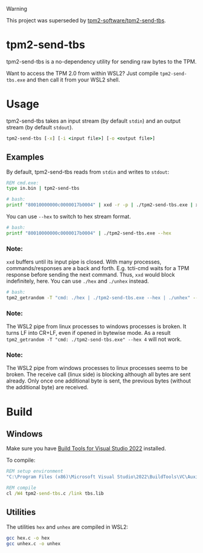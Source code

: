 > [!WARNING]
> This project was superseded by [tpm2-software/tpm2-send-tbs](https://github.com/tpm2-software/tpm2-send-tbs).

# tpm2-send-tbs

tpm2-send-tbs is a no-dependency utility for sending raw bytes to the TPM.

Want to access the TPM 2.0 from within WSL2? Just compile `tpm2-send-tbs.exe` and then call it from your WSL2 shell.


# Usage

tpm2-send-tbs takes an input stream (by default `stdin`) and an output stream (by default `stdout`).

```cmd
tpm2-send-tbs [-x] [-i <input file>] [-o <output file>]
```

## Examples

By default, tpm2-send-tbs reads from `stdin` and writes to `stdout`:

```cmd
REM cmd.exe:
type in.bin | tpm2-send-tbs
```

```bash
# bash:
printf "80010000000c0000017b0004" | xxd -r -p | ./tpm2-send-tbs.exe | xxd -p
```

You can use `--hex` to switch to hex stream format.

```bash
# bash:
printf "80010000000c0000017b0004" | ./tpm2-send-tbs.exe --hex
```

### Note:

`xxd` buffers until its input pipe is closed. With many processes, commands/responses are a back and forth. E.g. tcti-cmd waits for a TPM response before sending the next command.  Thus, `xxd` would block indefinitely, here. You can use `./hex` and `./unhex` instead.

```bash
# bash:
tpm2_getrandom -T "cmd: ./hex | ./tpm2-send-tbs.exe --hex | ./unhex" --hex 4
```

### Note:

The WSL2 pipe from linux processes to windows processes is broken. It turns LF into CR+LF, even if opened in bytewise mode. As a result `tpm2_getrandom -T "cmd: ./tpm2-send-tbs.exe" --hex 4` will not work.

### Note:

The WSL2 pipe from windows processes to linux  processes seems to be broken. The receive call (linux side) is blocking although all bytes are sent already. Only once one additional byte is sent, the previous bytes (without the additional byte) are received.

# Build

## Windows
Make sure you have [Build Tools for Visual Studio 2022](https://visualstudio.microsoft.com/downloads/#build-tools-for-visual-studio-2022) installed.

To compile:

```cmd
REM setup environment
"C:\Program Files (x86)\Microsoft Visual Studio\2022\BuildTools\VC\Auxiliary\Build\vcvars32.bat"

REM compile
cl /W4 tpm2-send-tbs.c /link tbs.lib
```

## Utilities
The utilities `hex` and `unhex` are compiled in WSL2:

```bash
gcc hex.c -o hex
gcc unhex.c -o unhex
```

